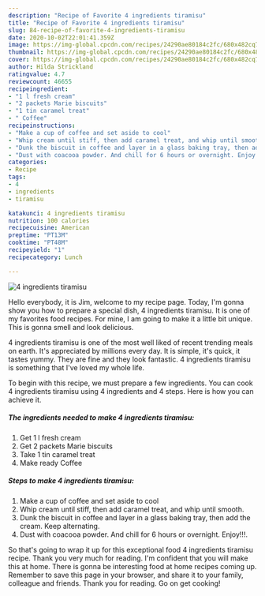 ```yaml
---
description: "Recipe of Favorite 4 ingredients tiramisu"
title: "Recipe of Favorite 4 ingredients tiramisu"
slug: 84-recipe-of-favorite-4-ingredients-tiramisu
date: 2020-10-02T22:01:41.359Z
image: https://img-global.cpcdn.com/recipes/24290ae80184c2fc/680x482cq70/4-ingredients-tiramisu-recipe-main-photo.jpg
thumbnail: https://img-global.cpcdn.com/recipes/24290ae80184c2fc/680x482cq70/4-ingredients-tiramisu-recipe-main-photo.jpg
cover: https://img-global.cpcdn.com/recipes/24290ae80184c2fc/680x482cq70/4-ingredients-tiramisu-recipe-main-photo.jpg
author: Hilda Strickland
ratingvalue: 4.7
reviewcount: 46655
recipeingredient:
- "1 l fresh cream"
- "2 packets Marie biscuits"
- "1 tin caramel treat"
- " Coffee"
recipeinstructions:
- "Make a cup of coffee and set aside to cool"
- "Whip cream until stiff, then add caramel treat, and whip until smooth."
- "Dunk the biscuit in coffee and layer in a glass baking tray, then add the cream. Keep alternating."
- "Dust with coacooa powder. And chill for 6 hours or overnight. Enjoy!!!."
categories:
- Recipe
tags:
- 4
- ingredients
- tiramisu

katakunci: 4 ingredients tiramisu 
nutrition: 100 calories
recipecuisine: American
preptime: "PT13M"
cooktime: "PT48M"
recipeyield: "1"
recipecategory: Lunch

---
```



![4 ingredients tiramisu](https://img-global.cpcdn.com/recipes/24290ae80184c2fc/680x482cq70/4-ingredients-tiramisu-recipe-main-photo.jpg)

Hello everybody, it is Jim, welcome to my recipe page. Today, I'm gonna show you how to prepare a special dish, 4 ingredients tiramisu. It is one of my favorites food recipes. For mine, I am going to make it a little bit unique. This is gonna smell and look delicious.

4 ingredients tiramisu is one of the most well liked of recent trending meals on earth. It's appreciated by millions every day. It is simple, it's quick, it tastes yummy. They are fine and they look fantastic. 4 ingredients tiramisu is something that I've loved my whole life.




To begin with this recipe, we must prepare a few ingredients. You can cook 4 ingredients tiramisu using 4 ingredients and 4 steps. Here is how you can achieve it.

<!--inarticleads1-->

##### The ingredients needed to make 4 ingredients tiramisu:

1. Get 1 l fresh cream
1. Get 2 packets Marie biscuits
1. Take 1 tin caramel treat
1. Make ready  Coffee




<!--inarticleads2-->

##### Steps to make 4 ingredients tiramisu:

1. Make a cup of coffee and set aside to cool
1. Whip cream until stiff, then add caramel treat, and whip until smooth.
1. Dunk the biscuit in coffee and layer in a glass baking tray, then add the cream. Keep alternating.
1. Dust with coacooa powder. And chill for 6 hours or overnight. Enjoy!!!.




So that's going to wrap it up for this exceptional food 4 ingredients tiramisu recipe. Thank you very much for reading. I'm confident that you will make this at home. There is gonna be interesting food at home recipes coming up. Remember to save this page in your browser, and share it to your family, colleague and friends. Thank you for reading. Go on get cooking!
